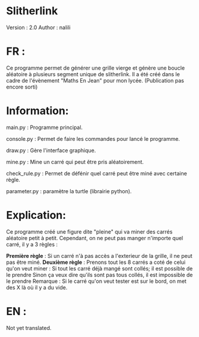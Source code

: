 # Slitherlink
Version : 2.0 
Author : nalili

# FR : 

Ce programme permet de générer une grille vierge et génère une boucle aléatoire à plusieurs segment unique de slitherlink.
Il a été créé dans le cadre de l'évènement "Maths En Jean" pour mon lycée. (Publication pas encore sorti) 

  # Information:

main.py : Programme principal.

console.py : Permet de faire les commandes pour lancé le programme. 

draw.py : Gère l'interface graphique.

mine.py : Mine un carré qui peut être pris aléatoirement. 

check_rule.py : Permet de défénir quel carré peut être miné avec certaine règle. 

parameter.py : paramètre  la turtle (librairie python). 

  # Explication: 

Ce programme créé une figure dite "pleine" qui va miner des carrés aléatoire petit à petit. 
Cependant, on ne peut pas manger n'importe quel carré, il y a 3 règles : 

**Première règle** : Si un carré n'à pas accès a l'exterieur de la grille, il ne peut pas être miné.
**Deuxième règle** : Prenons tout les 8 carrés a coté de celui qu'on veut miner : 
                     Si tout les carré déjà mangé sont collés; il est possible de le prendre
                     Sinon ça veux dire qu'ils sont pas tous collés, il est impossible de le prendre
                     Remarque : Si le carré qu'on veut tester est sur le bord, on met des X là où il y a du vide.


# EN : 
Not yet translated.
